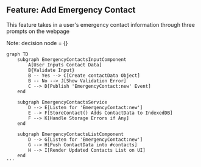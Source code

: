 ## Feature: Add Emergency Contact

This feature takes in a user's emergency contact information through three prompts on the webpage 

Note: 
decision node = {}

```mermaid
graph TD
    subgraph EmergencyContactsInputComponent
        A[User Inputs Contact Data]
        B{Validate Input}
        B -- Yes --> C[Create contactData Object]
        B -- No --> J[Show Validation Error]
        C --> D[Publish 'EmergencyContact:new' Event]
    end

    subgraph EmergencyContactsService
        D --> E[Listen for 'EmergencyContact:new']
        E --> F[StoreContact() Adds ContactData to IndexedDB]
        F --> K[Handle Storage Errors if Any]
    end

    subgraph EmergencyContactsListComponent
        D --> G[Listen for 'EmergencyContact:new']
        G --> H[Push ContactData into #contacts]
        H --> I[Render Updated Contacts List on UI]
    end
'''
